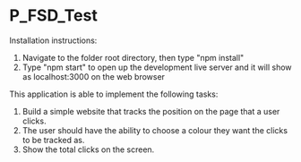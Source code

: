 # P_FSD_Test

Installation instructions:
1) Navigate to the folder root directory, then type "npm install"
2) Type "npm start" to open up the development live server and it will show as localhost:3000 on the web browser


This application is able to implement the following tasks:
1.	Build a simple website that tracks the position on the page that a user clicks.
2.	The user should have the ability to choose a colour they want the clicks to be tracked as.
3.	Show the total clicks on the screen.
